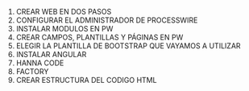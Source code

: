 1. CREAR WEB EN DOS PASOS
2. CONFIGURAR EL ADMINISTRADOR DE PROCESSWIRE
3. INSTALAR MODULOS EN PW
4. CREAR CAMPOS, PLANTILLAS Y PÁGINAS EN PW
5. ELEGIR LA PLANTILLA DE BOOTSTRAP QUE VAYAMOS A UTILIZAR
6. INSTALAR ANGULAR
7. HANNA CODE
8. FACTORY
9. CREAR ESTRUCTURA DEL CODIGO HTML
